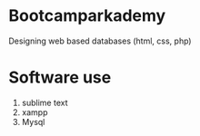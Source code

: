 # Bootcamparkademy
Designing web based databases (html, css, php)
# Software use
1. sublime text
2. xampp
3. Mysql

